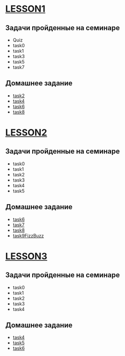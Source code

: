 # [LESSON1](https://github.com/KulSlavOn/C-seminars-lessons/tree/main/lesson1)

## Задачи пройденные на семинаре

* Quiz
* task0
* task1
* task3
* task5
* task7

## Домашнее задание

* [task2](https://github.com/KulSlavOn/C-seminars-lessons/tree/main/lesson/task2)
* [task4](https://github.com/KulSlavOn/C-seminars-lessons/tree/main/lesson1/task4)
* [task6](https://github.com/KulSlavOn/C-seminars-lessons/tree/main/lesson1/task6)
* [task8](https://github.com/KulSlavOn/C-seminars-lessons/tree/main/lesson1/task8)


# [LESSON2](https://github.com/KulSlavOn/C-seminars-lessons/tree/main/lesson2)

## Задачи пройденные на семинаре

* task0
* task1
* task2
* task3
* task4
* task5

## Домашнее задание

* [task6](https://github.com/KulSlavOn/C-seminars-lessons/tree/main/lesson2/task6)
* [task7](https://github.com/KulSlavOn/C-seminars-lessons/tree/main/lesson2/task7)
* [task8](https://github.com/KulSlavOn/C-seminars-lessons/tree/main/lesson2/task8)
* [task9FizzBuzz](https://github.com/KulSlavOn/C-seminars-lessons/tree/main/lesson2/task9FizzBuzz)


# [LESSON3](https://github.com/KulSlavOn/C-seminars-lessons/tree/main/lesson3)

## Задачи пройденные на семинаре

* task0
* task1
* task2
* task3
* task4

## Домашнее задание

* [task4](https://github.com/KulSlavOn/C-seminars-lessons/tree/main/lesson3/task4)
* [task5](https://github.com/KulSlavOn/C-seminars-lessons/tree/main/lesson3/task5)
* [task6](https://github.com/KulSlavOn/C-seminars-lessons/tree/main/lesson3/task6)